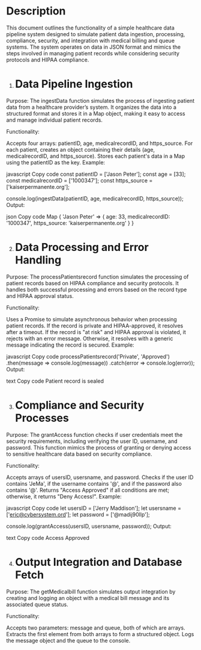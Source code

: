 # Description 
This document outlines the functionality of a simple healthcare data pipeline system designed to simulate patient data ingestion, processing, compliance, security, and integration with medical billing and queue systems. The system operates on data in JSON format and mimics the steps involved in managing patient records while considering security protocols and HIPAA compliance.

1. # Data Pipeline Ingestion
Purpose:
The ingestData function simulates the process of ingesting patient data from a healthcare provider’s system. It organizes the data into a structured format and stores it in a Map object, making it easy to access and manage individual patient records.

Functionality:

Accepts four arrays: patientID, age, medicalrecordID, and https_source.
For each patient, creates an object containing their details (age, medicalrecordID, and https_source).
Stores each patient's data in a Map using the patientID as the key.
Example:

javascript
Copy code
const patientID = ['Jason Peter'];
const age = [33];
const medicalrecordID = ['1000347'];
const https_source = ['kaiserpermanente.org'];

console.log(ingestData(patientID, age, medicalrecordID, https_source));
Output:

json
Copy code
Map {
  'Jason Peter' => {
    age: 33,
    medicalrecordID: '1000347',
    https_source: 'kaiserpermanente.org'
  }
} <br>

2. # Data Processing and Error Handling
Purpose:
The processPatientsrecord function simulates the processing of patient records based on HIPAA compliance and security protocols. It handles both successful processing and errors based on the record type and HIPAA approval status.

Functionality:

Uses a Promise to simulate asynchronous behavior when processing patient records.
If the record is private and HIPAA-approved, it resolves after a timeout.
If the record is "at risk" and HIPAA approval is violated, it rejects with an error message.
Otherwise, it resolves with a generic message indicating the record is secured.
Example:

javascript
Copy code
processPatientsrecord('Private', 'Approved')
  .then(message => console.log(message))
  .catch(error => console.log(error));
Output:

text
Copy code
Patient record is sealed <br>

3. # Compliance and Security Processes
Purpose:
The grantAccess function checks if user credentials meet the security requirements, including verifying the user ID, username, and password. This function mimics the process of granting or denying access to sensitive healthcare data based on security compliance.

Functionality:

Accepts arrays of usersID, usersname, and password.
Checks if the user ID contains 'JeMa', if the username contains '@', and if the password also contains '@'.
Returns "Access Approved" if all conditions are met; otherwise, it returns "Deny Access!".
Example:

javascript
Copy code
let usersID = ['Jerry Maddison'];
let usersname = ['eric@cybersystem.ord'];
let password = ['@madij90llp'];

console.log(grantAccess(usersID, usersname, password));
Output:

text
Copy code
Access Approved <br>

4. # Output Integration and Database Fetch
Purpose:
The getMedicalbill function simulates output integration by creating and logging an object with a medical bill message and its associated queue status.

Functionality:

Accepts two parameters: message and queue, both of which are arrays.
Extracts the first element from both arrays to form a structured object.
Logs the message object and the queue to the console.
